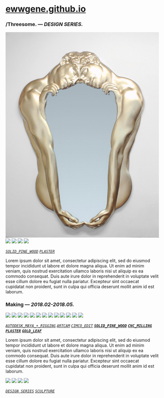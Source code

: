 
# [ewwgene.github.io](https://ewwgene.github.io/)
### /Threesome. — _DESIGN SERIES._
[![Threesome](/100.jpg)](https://ewwgene.github.io/Threesome/Carousel)<a id="111" href="https://ewwgene.github.io/Threesome/Carousel/#111"><img src="https://ewwgene.github.io/Threesome/111.jpg" height="66"></a> <a id="113" href="https://ewwgene.github.io/Threesome/Carousel/#113"><img src="https://ewwgene.github.io/Threesome/113.jpg" height="66"></a> <a id="115" href="https://ewwgene.github.io/Threesome/Carousel/#115"><img src="https://ewwgene.github.io/Threesome/115.jpg" height="66"></a> <a id="117" href="https://ewwgene.github.io/Threesome/Carousel/#117"><img src="https://ewwgene.github.io/Threesome/117.jpg" height="66"></a> 

<a id="text"></a>[_`SOLID_PINE_WOOD`_](https://ewwgene.github.io) [_`PLASTER`_](https://ewwgene.github.io) 

Lorem ipsum dolor sit amet, consectetur adipiscing elit, sed do eiusmod tempor incididunt ut labore et dolore magna aliqua. Ut enim ad minim veniam, quis nostrud exercitation ullamco laboris nisi ut aliquip ex ea commodo consequat. Duis aute irure dolor in reprehenderit in voluptate velit esse cillum dolore eu fugiat nulla pariatur. Excepteur sint occaecat cupidatat non proident, sunt in culpa qui officia deserunt mollit anim id est laborum.

### Making — _2018.02-2018.05._
<a id="111m" href="https://ewwgene.github.io/Threesome/Carousel/#111m"><img src="https://ewwgene.github.io/Threesome/Making/111.jpg" height="66"></a> <a id="113m" href="https://ewwgene.github.io/Threesome/Carousel/#113m"><img src="https://ewwgene.github.io/Threesome/Making/113.jpg" height="66"></a> <a id="115m" href="https://ewwgene.github.io/Threesome/Carousel/#115m"><img src="https://ewwgene.github.io/Threesome/Making/115.jpg" height="66"></a> <a id="116m" href="https://ewwgene.github.io/Threesome/Carousel/#116m"><img src="https://ewwgene.github.io/Threesome/Making/116.jpg" height="66"></a> <a id="117m" href="https://ewwgene.github.io/Threesome/Carousel/#117m"><img src="https://ewwgene.github.io/Threesome/Making/117.jpg" height="66"></a> <a id="118m" href="https://ewwgene.github.io/Threesome/Carousel/#118m"><img src="https://ewwgene.github.io/Threesome/Making/118.jpg" height="66"></a> <a id="123m" href="https://ewwgene.github.io/Threesome/Carousel/#123m"><img src="https://ewwgene.github.io/Threesome/Making/123.jpg" height="66"></a> <a id="124m" href="https://ewwgene.github.io/Threesome/Carousel/#124m"><img src="https://ewwgene.github.io/Threesome/Making/124.jpg" height="66"></a> <a id="125m" href="https://ewwgene.github.io/Threesome/Carousel/#125m"><img src="https://ewwgene.github.io/Threesome/Making/125.jpg" height="66"></a> <a id="311m" href="https://ewwgene.github.io/Threesome/Carousel/#311m"><img src="https://ewwgene.github.io/Threesome/Making/311.jpg" height="66"></a> <a id="331m" href="https://ewwgene.github.io/Threesome/Carousel/#331m"><img src="https://ewwgene.github.io/Threesome/Making/331.jpg" height="66"></a> <a id="333m" href="https://ewwgene.github.io/Threesome/Carousel/#333m"><img src="https://ewwgene.github.io/Threesome/Making/333.jpg" height="66"></a> <a id="335m" href="https://ewwgene.github.io/Threesome/Carousel/#335m"><img src="https://ewwgene.github.io/Threesome/Making/335.jpg" height="66"></a>  

[_`AUTODESK_MAYA_+_RIGGING`_](https://ewwgene.github.io) [_`ARTCAM`_](https://ewwgene.github.io) [_`CIMCO_EDIT`_](https://ewwgene.github.io)  [_**`SOLID_PINE_WOOD`**_](https://ewwgene.github.io) [_**`CNC_MILLING`**_](https://ewwgene.github.io) [_**`PLASTER`**_](https://ewwgene.github.io) [_**`GOLD_LEAF`**_](https://ewwgene.github.io) 

Lorem ipsum dolor sit amet, consectetur adipiscing elit, sed do eiusmod tempor incididunt ut labore et dolore magna aliqua. Ut enim ad minim veniam, quis nostrud exercitation ullamco laboris nisi ut aliquip ex ea commodo consequat. Duis aute irure dolor in reprehenderit in voluptate velit esse cillum dolore eu fugiat nulla pariatur. Excepteur sint occaecat cupidatat non proident, sunt in culpa qui officia deserunt mollit anim id est laborum.

<a id="303" href="https://ewwgene.github.io/Threesome/Carousel/#303"><img src="https://ewwgene.github.io/Threesome/303.jpg" height="66"></a> <a id="304" href="https://ewwgene.github.io/Threesome/Carousel/#304"><img src="https://ewwgene.github.io/Threesome/304.jpg" height="66"></a> <a id="305" href="https://ewwgene.github.io/Threesome/Carousel/#305"><img src="https://ewwgene.github.io/Threesome/305.jpg" height="66"></a> <a id="307" href="https://ewwgene.github.io/Threesome/Carousel/#307"><img src="https://ewwgene.github.io/Threesome/307.jpg" height="66"></a> 

[_`DESIGN SERIES`_](https://ewwgene.github.io) [_`SCULPTURE`_](https://ewwgene.github.io) 
